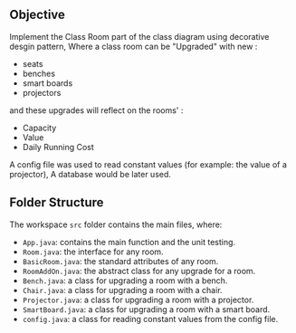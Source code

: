 ## Objective

Implement the Class Room part of the class diagram using decorative desgin pattern, Where a class room can be "Upgraded" 
with new :
- seats
- benches
- smart boards
- projectors

and these upgrades will reflect on the rooms' :
- Capacity
- Value
- Daily Running Cost

A config file was used to read constant values (for example: the value of a projector), A database would be later used.



## Folder Structure

The workspace `src` folder contains the main files, where:

- `App.java`: contains the main function and the unit testing.
- `Room.java`: the interface for any room.
- `BasicRoom.java`: the standard attributes of any room.
- `RoomAddOn.java`: the abstract class for any upgrade for a room.
- `Bench.java`: a class for upgrading a room with a bench.
- `Chair.java`: a class for upgrading a room with a chair.
- `Projector.java`: a class for upgrading a room with a projector.
- `SmartBoard.java`: a class for upgrading a room with a smart board.
- `config.java`: a class for reading constant values from the config file.


